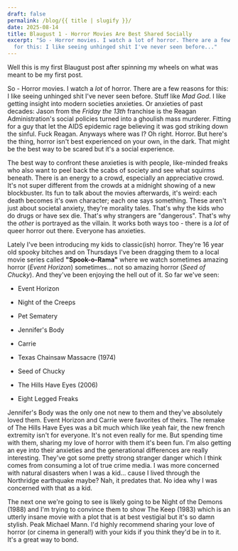 ```yaml
---
draft: false
permalink: /blog/{{ title | slugify }}/
date: 2025-08-14
title: Blaugust 1 - Horror Movies Are Best Shared Socially
excerpt: "So - Horror movies. I watch a lot of horror. There are a few reasons
  for this: I like seeing unhinged shit I've never seen before..."
---
```

Well this is my first Blaugust post after spinning my wheels on what was meant to be my first post.

So - Horror movies. I watch a _lot_ of horror. There are a few reasons for this: I like seeing unhinged shit I've never seen before. Stuff like _Mad God_. I like getting insight into modern societies anxieties. Or anxieties of past decades: Jason from the _Friday the 13th_ franchise is the Reagan Administration's social policies turned into a ghoulish mass murderer. Fitting for a guy that let the AIDS epidemic rage believing it was god striking down the sinful. Fuck Reagan. Anyways where was I? Oh right. Horror. But here's the thing, horror isn't best experienced on your own, in the dark. That might be the best way to be scared but it's a social experience.

The best way to confront these anxieties is with people, like-minded freaks who also want to peel back the scabs of society and see what squirms beneath. There is an energy to a crowd, especially an appreciative crowd. It's not super different from the crowds at a midnight showing of a new blockbuster. Its fun to talk about the movies afterwards, it's weird: each death becomes it's own character; each one says something. These aren't just about societal anxiety, they're morality tales. That's why the kids who do drugs or have sex die. That's why strangers are "dangerous". That's why the _other_ is portrayed as the villain. It works both ways too - there is a _lot_ of queer horror out there. Everyone has anxieties.

Lately I've been introducing my kids to classic(ish) horror. They're 16 year old spooky bitches and on Thursdays I've been dragging them to a local movie series called **"Spook-o-Rama"** where we watch sometimes amazing horror (_Event Horizon_) sometimes... not so amazing horror (_Seed of Chucky_). And they've been enjoying the hell out of it. So far we've seen:

*   Event Horizon
    
*   Night of the Creeps
    
*   Pet Sematery
    
*   Jennifer's Body
    
*   Carrie
    
*   Texas Chainsaw Massacre (1974)
    
*   Seed of Chucky
    
*   The Hills Have Eyes (2006)
    
*   Eight Legged Freaks
    

Jennifer's Body was the only one not new to them and they've absolutely loved them. Event Horizon and Carrie were favorites of theirs. The remake of The Hills Have Eyes was a bit much which like yeah fair, the new french extremity isn't for everyone. It's not even really for me. But spending time with them, sharing my love of horror with them it's been fun. I'm also getting an eye into their anxieties and the generational differences are really interesting. They've got some pretty strong stranger danger which I think comes from consuming a lot of true crime media. I was more concerned with natural disasters when I was a kid... cause I lived through the Northridge earthquake maybe? Nah, it predates that. No idea why I was concerned with that as a kid.

The next one we're going to see is likely going to be Night of the Demons (1988) and I'm trying to convince them to show The Keep (1983) which is an utterly insane movie with a plot that is at best vestigial but it's so damn stylish. Peak Michael Mann. I'd highly recommend sharing your love of horror (or cinema in general!) with your kids if you think they'd be in to it. It's a great way to bond.